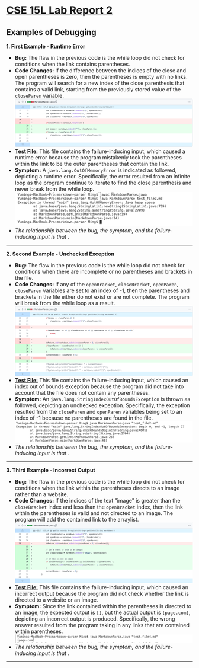 # [CSE 15L Lab Report 2](https://yuming73.github.io/cse15l-lab-reports/lab-report-2-week-4.html)    
## Examples of Debugging    

**1. First Example - Runtime Error**    
* **Bug:** The flaw in the previous code is the while loop did not check for conditions when the link contains parentheses.    
* **Code Changes:** If the difference between the indices of the close and open parentheses is zero, then the parentheses is empty with no links. The program will search for a new index of the close parenthesis that contains a valid link, starting from the previously stored value of the `closeParen` variable.    
![code change diff 1](lab3_screenshot2.png)    
* **[Test File:](https://github.com/yuming73/markdown-parser/commit/c8a4acc428375c279d1824fb3340ee390fa525dd)** This file contains the failure-inducing input, which caused a runtime error because the program mistakenly took the parentheses within the link to be the outer parentheses that contain the link.    
* **Symptom:** A `java.lang.OutOfMemoryError` is indicated as followed, depicting a runtime error. Specifically, the error resulted from an infinite loop as the program continue to iterate to find the close parenthesis and never break from the while loop.    
![runtime failure](lab3_screenshot1.png)    
* *The relationship between the bug, the symptom, and the failure-inducing input is that .*    

---   

**2. Second Example - Unchecked Exception**    
* **Bug:** The flaw in the previous code is the while loop did not check for conditions when there are incomplete or no parentheses and brackets in the file.    
* **Code Changes:** If any of the `openBracket`, `closeBracket`, `openParen`, `closeParen` variables are set to an index of -1, then the parentheses and brackets in the file either do not exist or are not complete. The program will break from the while loop as a result.    
![code change diff 2](lab3_screenshot3.png)    
* **[Test File:](https://github.com/yuming73/markdown-parser/commit/8d20e8d24ce16085bd3f9109ffabed8e2b8fe2f0)** This file contains the failure-inducing input, which caused an index out of bounds exception because the program did not take into account that the file does not contain any parentheses.    
* **Symptom:** An `java.lang.StringIndexOutOfBoundsException` is thrown as followed, depicting an unchecked exception. Specifically, the exception resulted from the `closeParen` and `openParen` variables being set to an index of -1 because no parentheses are found in the file.    
![index out of bounds](lab3_screenshot4.png)    
* *The relationship between the bug, the symptom, and the failure-inducing input is that .*    

---   

**3. Third Example - Incorrect Output**    
* **Bug:** The flaw in the previous code is the while loop did not check for conditions when the link within the parentheses directs to an image rather than a website.    
* **Code Changes:** If the indices of the text "image" is greater than the `closeBracket` index and less than the `openBracket` index, then the link within the parentheses is valid and not directed to an image. The program will add the contained link to the arraylist.    
![code change diff 3](lab3_screenshot5.png)    
* **[Test File:](https://github.com/yuming73/markdown-parser/commit/43c5b82c125c0f295edeaa01462997f54ff0b654)** This file contains the failure-inducing input, which caused an incorrect output because the program did not check whether the link is directed to a website or an image.    
* **Symptom:** Since the link contained within the parentheses is directed to an image, the expected output is `[]`, but the actual output is `[page.com]`, depicting an incorrect output is produced. Specifically, the wrong answer resulted from the program taking in any links that are contained within parentheses.    
![incorrect output](lab3_screenshot6.png)    
* *The relationship between the bug, the symptom, and the failure-inducing input is that .*    

---   